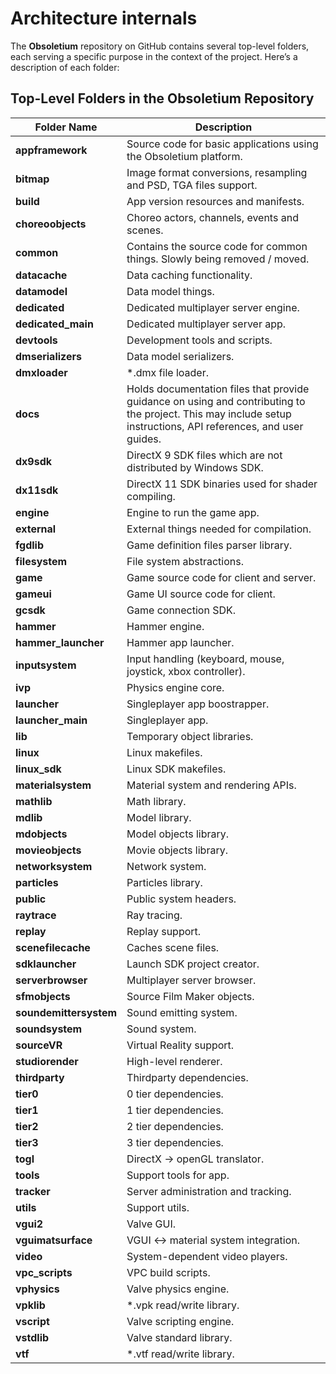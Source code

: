 # Architecture internals

The **Obsoletium** repository on GitHub contains several top-level folders, each serving a specific purpose in the context of the project. Here’s a description of each folder:

## Top-Level Folders in the Obsoletium Repository

| **Folder Name**       | **Description**                                                                                     |
|-----------------------|-----------------------------------------------------------------------------------------------------|
| **appframework**      | Source code for basic applications using the Obsoletium platform. |
| **bitmap**            | Image format conversions, resampling and PSD, TGA files support. |
| **build**             | App version resources and manifests. |
| **choreoobjects**     | Choreo actors, channels, events and scenes. |
| **common**            | Contains the source code for common things. Slowly being removed / moved. |
| **datacache**         | Data caching functionality. |
| **datamodel**         | Data model things. |
| **dedicated**         | Dedicated multiplayer server engine. |
| **dedicated_main**    | Dedicated multiplayer server app. |
| **devtools**          | Development tools and scripts. |
| **dmserializers**     | Data model serializers. |
| **dmxloader**         | *.dmx file loader. |
| **docs**              | Holds documentation files that provide guidance on using and contributing to the project. This may include setup instructions, API references, and user guides. |
| **dx9sdk**            | DirectX 9 SDK files which are not distributed by Windows SDK. |
| **dx11sdk**           | DirectX 11 SDK binaries used for shader compiling. |
| **engine**            | Engine to run the game app. |
| **external**          | External things needed for compilation. |
| **fgdlib**            | Game definition files parser library. |
| **filesystem**        | File system abstractions. |
| **game**              | Game source code for client and server. |
| **gameui**            | Game UI source code for client. |
| **gcsdk**             | Game connection SDK. |
| **hammer**            | Hammer engine. |
| **hammer_launcher**   | Hammer app launcher. |
| **inputsystem**       | Input handling (keyboard, mouse, joystick, xbox controller). |
| **ivp**               | Physics engine core. |
| **launcher**          | Singleplayer app boostrapper. |
| **launcher_main**     | Singleplayer app. |
| **lib**               | Temporary object libraries. |
| **linux**             | Linux makefiles. |
| **linux_sdk**         | Linux SDK makefiles. |
| **materialsystem**    | Material system and rendering APIs. |
| **mathlib**           | Math library. |
| **mdlib**             | Model library. |
| **mdobjects**         | Model objects library. |
| **movieobjects**      | Movie objects library. |
| **networksystem**     | Network system. |
| **particles**         | Particles library. |
| **public**            | Public system headers. |
| **raytrace**          | Ray tracing. |
| **replay**            | Replay support. |
| **scenefilecache**    | Caches scene files. |
| **sdklauncher**       | Launch SDK project creator. |
| **serverbrowser**     | Multiplayer server browser. |
| **sfmobjects**        | Source Film Maker objects. |
| **soundemittersystem**| Sound emitting system. |
| **soundsystem**       | Sound system. |
| **sourceVR**          | Virtual Reality support. |
| **studiorender**      | High-level renderer. |
| **thirdparty**        | Thirdparty dependencies. |
| **tier0**             | 0 tier dependencies. |
| **tier1**             | 1 tier dependencies. |
| **tier2**             | 2 tier dependencies. |
| **tier3**             | 3 tier dependencies. |
| **togl**              | DirectX -> openGL translator. |
| **tools**             | Support tools for app. |
| **tracker**           | Server administration and tracking. |
| **utils**             | Support utils. |
| **vgui2**             | Valve GUI. |
| **vguimatsurface**    | VGUI <-> material system integration. |
| **video**             | System-dependent video players. |
| **vpc_scripts**       | VPC build scripts. |
| **vphysics**          | Valve physics engine. |
| **vpklib**            | *.vpk read/write library. |
| **vscript**           | Valve scripting engine. |
| **vstdlib**           | Valve standard library. |
| **vtf**               | *.vtf read/write library. |